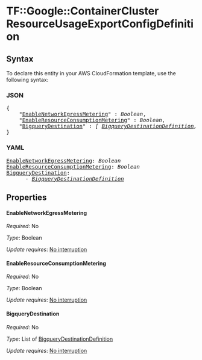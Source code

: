 # TF::Google::ContainerCluster ResourceUsageExportConfigDefinition

## Syntax

To declare this entity in your AWS CloudFormation template, use the following syntax:

### JSON

<pre>
{
    "<a href="#enablenetworkegressmetering" title="EnableNetworkEgressMetering">EnableNetworkEgressMetering</a>" : <i>Boolean</i>,
    "<a href="#enableresourceconsumptionmetering" title="EnableResourceConsumptionMetering">EnableResourceConsumptionMetering</a>" : <i>Boolean</i>,
    "<a href="#bigquerydestination" title="BigqueryDestination">BigqueryDestination</a>" : <i>[ <a href="bigquerydestinationdefinition.md">BigqueryDestinationDefinition</a>, ... ]</i>
}
</pre>

### YAML

<pre>
<a href="#enablenetworkegressmetering" title="EnableNetworkEgressMetering">EnableNetworkEgressMetering</a>: <i>Boolean</i>
<a href="#enableresourceconsumptionmetering" title="EnableResourceConsumptionMetering">EnableResourceConsumptionMetering</a>: <i>Boolean</i>
<a href="#bigquerydestination" title="BigqueryDestination">BigqueryDestination</a>: <i>
      - <a href="bigquerydestinationdefinition.md">BigqueryDestinationDefinition</a></i>
</pre>

## Properties

#### EnableNetworkEgressMetering

_Required_: No

_Type_: Boolean

_Update requires_: [No interruption](https://docs.aws.amazon.com/AWSCloudFormation/latest/UserGuide/using-cfn-updating-stacks-update-behaviors.html#update-no-interrupt)

#### EnableResourceConsumptionMetering

_Required_: No

_Type_: Boolean

_Update requires_: [No interruption](https://docs.aws.amazon.com/AWSCloudFormation/latest/UserGuide/using-cfn-updating-stacks-update-behaviors.html#update-no-interrupt)

#### BigqueryDestination

_Required_: No

_Type_: List of <a href="bigquerydestinationdefinition.md">BigqueryDestinationDefinition</a>

_Update requires_: [No interruption](https://docs.aws.amazon.com/AWSCloudFormation/latest/UserGuide/using-cfn-updating-stacks-update-behaviors.html#update-no-interrupt)

